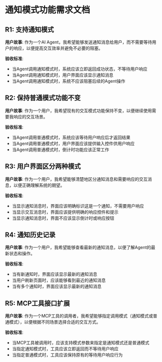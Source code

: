 # 通知模式功能需求文档

## R1: 支持通知模式
**用户故事**: 作为一个AI Agent，我希望能够发送通知消息给用户，而不需要等待用户的响应，以便提高交互效率并避免不必要的阻塞。

**验收标准**:
- 当Agent调用通知模式时，系统应该立即返回成功状态，不等待用户响应
- 当Agent调用通知模式时，用户界面应该显示通知消息
- 当Agent调用通知模式时，系统不应该阻塞后续的Agent操作

## R2: 保持普通模式功能不变
**用户故事**: 作为一个用户，我希望现有的交互模式功能保持不变，以便继续使用需要我响应的交互场景。

**验收标准**:
- 当Agent调用普通模式时，系统应该等待用户响应后才返回结果
- 当Agent调用普通模式时，用户界面应该提供输入控件供用户响应
- 当Agent调用普通模式时，倒计时功能应该正常工作

## R3: 用户界面区分两种模式
**用户故事**: 作为一个用户，我希望能够清楚地区分通知消息和需要响应的交互消息，以便正确理解系统的期望。

**验收标准**:
- 当显示通知消息时，界面应该明确标识这是一个通知，不需要用户响应
- 当显示交互消息时，界面应该提供明确的响应控件和提示
- 当显示通知消息时，界面不应该显示倒计时或响应按钮

## R4: 通知历史记录
**用户故事**: 作为一个用户，我希望能够查看最新的通知消息，以便了解Agent的最新状态和操作。

**验收标准**:
- 当有新通知时，界面应该显示最新的通知消息
- 当用户刷新页面时，应该能够看到最近的通知消息
- 当有多个通知时，界面应该显示最新的通知消息

## R5: MCP工具接口扩展
**用户故事**: 作为一个MCP工具的调用者，我希望能够指定调用模式（通知模式或普通模式），以便根据不同场景选择合适的交互方式。

**验收标准**:
- 当MCP工具被调用时，应该支持模式参数来指定是通知模式还是普通模式
- 当指定通知模式时，工具应该立即返回而不等待用户响应
- 当指定普通模式时，工具应该保持原有的等待用户响应行为
